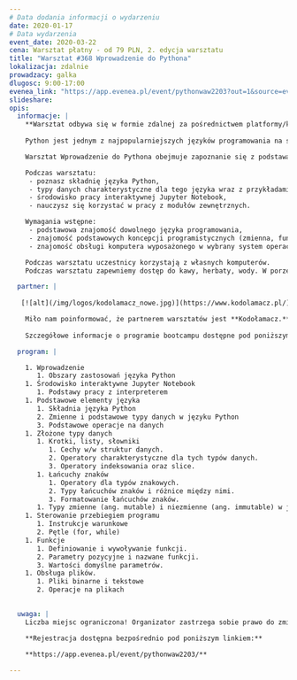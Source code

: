 ```yaml
---
# Data dodania informacji o wydarzeniu
date: 2020-01-17
# Data wydarzenia
event_date: 2020-03-22
cena: Warsztat płatny - od 79 PLN, 2. edycja warsztatu
title: "Warsztat #368 Wprowadzenie do Pythona"
lokalizacja: zdalnie
prowadzacy: galka
dlugosc: 9:00-17:00
evenea_link: "https://app.evenea.pl/event/pythonwaw2203?out=1&source=event_iframe"
slideshare:
opis:
  informacje: |
    **Warsztat odbywa się w formie zdalnej za pośrednictwem platformy/komunikatora online, z wykorzystaniem dźwięku, obrazu z kamery, udostępniania ekranu komputera prowadzącego i uczestników.** 
    
    Python jest jednym z najpopularniejszych języków programowania na świecie. Dzięki swojej prostej składni oraz bogatym zestawie bibliotek znalazł miejsce w takich dziedzinach jak analiza danych, uczenie maszynowe, aplikacje internetowe oraz wielu innych.

    Warsztat Wprowadzenie do Pythona obejmuje zapoznanie się z podstawami tego języka programowania. Program szkolenia obejmuje niezbędną teorię oraz zestawy ćwiczeń pozwalające na wypróbowanie poznanych zagadnień w praktyce. Warsztat powstał jako aktualizacja i dopasowanie do bieżących potrzeb wielokrotnie realizowanego w ramach Stacji IT warsztatu Python - szybki start.

    Podczas warsztatu:
     - poznasz składnię języka Python,
     - typy danych charakterystyczne dla tego języka wraz z przykładami ich zastosowania,
     - środowisko pracy interaktywnej Jupyter Notebook,
     - nauczysz się korzystać w pracy z modułów zewnętrznych.

    Wymagania wstępne:
     - podstawowa znajomość dowolnego języka programowania,
     - znajomość podstawowych koncepcji programistycznych (zmienna, funkcja, pętla itp.)a,
     - znajomość obsługi komputera wyposażonego w wybrany system operacyjny wraz z podstawową obsługą linii poleceń Windows, macOS, Linux.

    Podczas warsztatu uczestnicy korzystają z własnych komputerów.
    Podczas warsztatu zapewniemy dostęp do kawy, herbaty, wody. W porze obiadowej zapewniamy pizzę w wersji mięsnej lub wegatariańskiej.

  partner: |
  
   [![alt](/img/logos/kodolamacz_nowe.jpg)](https://www.kodolamacz.pl/)

    Miło nam poinformować, że partnerem warsztatów jest **Kodołamacz.** "Wprowadzenie do Pythona" jest idealnym wstępem do rozpoczęcia bootcapmu Data Science, dlatego dla każdej osoby biorącej udział w powyższym warsztacie Stacji IT, nasz partner oferuję **zniżkę** - przy zapisie i udziale w kursie prowadzonym przez **Kodołamacza** od ceny zostanie odjęta równowartość zakupionego biletu.
    
    Szczegółowe informacje o programie bootcampu dostępne pod poniższym [linkiem](https://www.kodolamacz.pl/bootcamp-datascience/   ).

  program: |

    1. Wprowadzenie
       1. Obszary zastosowań języka Python
    1. Środowisko interaktywne Jupyter Notebook
       1. Podstawy pracy z interpreterem
    1. Podstawowe elementy języka
       1. Składnia języka Python
       2. Zmienne i podstawowe typy danych w języku Python
       3. Podstawowe operacje na danych
    1. Złożone typy danych
       1. Krotki, listy, słowniki
          1. Cechy w/w struktur danych.
          2. Operatory charakterystyczne dla tych typów danych.
          3. Operatory indeksowania oraz slice.
       1. Łańcuchy znaków
          1. Operatory dla typów znakowych.
          2. Typy łańcuchów znaków i różnice między nimi.
          3. Formatowanie łańcuchów znaków.
       1. Typy zmienne (ang. mutable) i niezmienne (ang. immutable) w języku Python
    1. Sterowanie przebiegiem programu
       1. Instrukcje warunkowe
       2. Pętle (for, while)
    1. Funkcje
       1. Definiowanie i wywoływanie funkcji.
       2. Parametry pozycyjne i nazwane funkcji.
       3. Wartości domyślne parametrów.
    1. Obsługa plików.
       1. Pliki binarne i tekstowe
       2. Operacje na plikach

    
  uwaga: |
    Liczba miejsc ograniczona! Organizator zastrzega sobie prawo do zmiany lokalizacji wydarzenia oraz jego odwołania w przypadku niezgłoszenia się minimalnej liczby uczestników.

    **Rejestracja dostępna bezpośrednio pod poniższym linkiem:**
    
    **https://app.evenea.pl/event/pythonwaw2203/**

---
```

